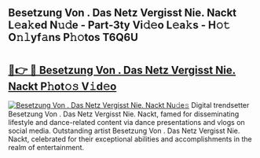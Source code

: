 ## Besetzung Von . Das Netz Vergisst Nie. Nackt L𝚎a𝚔ed N𝚞𝚍e - Part-3ty Vi𝚍𝚎o L𝚎a𝚔s - H𝚘𝚝 O𝚗𝚕yf𝚊ns P𝚑𝚘tos T6Q6U

# <h2><a href="http://kf1gmf2.oniu.top/?m=Besetzung+Von+.+Das+Netz+Vergisst+Nie.+Nackt">🔗👉 🔴 Besetzung Von . Das Netz Vergisst Nie. Nackt P𝚑ot𝚘𝚜 V𝚒d𝚎o</a></h2>

[![Besetzung Von . Das Netz Vergisst Nie. Nackt Nu𝚍e𝚜](https://i.imgur.com/0qMVB7G.gif)](http://kf1gmf2.oniu.top/?m=Besetzung+Von+.+Das+Netz+Vergisst+Nie.+Nackt)
Digital trendsetter Besetzung Von . Das Netz Vergisst Nie. Nackt, famed for disseminating lifestyle and dance-related content via dance presentations and vlogs on social media. Outstanding artist Besetzung Von . Das Netz Vergisst Nie. Nackt, celebrated for their exceptional abilities and accomplishments in the realm of entertainment.  
